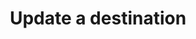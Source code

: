 ---
# -------------------------- #
#      ENDPOINT DETAILS      #
# -------------------------- #

product-type: "connect"
content-type: "api-endpoint"
endpoint: "destinations"
key: "update-a-destination"
version: "4"


# -------------------------- #
#       METHOD DETAILS       #
# -------------------------- #

title: "Update a destination"
method: "put"
short-url: |
  /v{{ endpoint.version }}{{ object.endpoint-url }}/{id}
full-url: |
  {{ api.base-url }}{{ endpoint.short-url | flatify }}
short: "{{ api.core-objects.destinations.update.short }}"
description: "{{ api.core-objects.destinations.update.description | flatify }}"


# -------------------------- #
#       METHOD ARGUMENTS     #
# -------------------------- #

arguments:
  - name: "id"
    required: true
    type: "path parameter"
    description: "A path parameter corresponding to the unique ID of the destination to be updated."

  - name: "type"
    required: true
    type: "string"
    description: "{{ connect.common.attributes.destination-type | flatify }}"

  - name: "properties"
    required: true
    type: "object"
    description: "A [Destination Form Properties object]({{ api.form-properties.destination-forms.section }}) corresponding to the value of `type`."


# -------------------------- #
#           RETURNS          #
# -------------------------- #

returns: |
  If successful, the API will return a status of `200 OK` and a [Destination object]({{ api.core-objects.destinations.object }}) with a `report_card` property.


# ------------------------------ #
#   EXAMPLE REQUEST & RESPONSES  #
# ------------------------------ #

examples:
  - type: "Request"
    language: "json"
    code: |
      curl -X {{ endpoint.method | upcase }} {{ endpoint.full-url | flatify | strip_newlines }}
           -H "Authorization: Bearer <ACCESS_TOKEN>" 
           -H "Content-Type: application/json"
           -d "{
                "type":"postgres",
                "properties": {
                  "host": "<HOST>",
                  "port": 5432,
                  "username": "<USERNAME>",
                  "database": "<DATABASE>",
                  "password": "<PASSWORD>",
                  "ssl": false
                  }
              }"

  - type: "Response"
    language: "json"
    code: |
      HTTP/1.1 200 OK
      Content-Type: application/json;charset=ISO-8859-1
      
      [
        {
          "properties": {
            "database": "<DATABASE>",
            "host": "<HOST>",
            "port": "5432",
            "username": "<USERNAME>"
          },
          "updated_at": "2019-01-10T16:46:50Z",
          "name": "Default Warehouse",
          "type": "postgres",
          "deleted_at": null,
          "system_paused_at": null,
          "stitch_client_id": <CLIENT_ID>,
          "paused_at": null,
          "id": 120603,
          "created_at": "2019-01-10T16:46:50Z",
          "report_card": {
            "type": "postgres",
            "current_step": 1,
            "steps": [
              {
                "type": "form",
                "properties": [
                  {
                    "name": "database",
                    "is_required": true,
                    "provided": true,
                    "is_credential": false,
                    "system_provided": false,
                    "json_schema": {
                      "type": "string"
                    }
                  },
                  {
                    "name": "encryption_host",
                    "is_required": false,
                    "provided": false,
                    "is_credential": false,
                    "system_provided": false,
                    "json_schema": {
                      "anyOf": [
                        {
                          "type": "string",
                          "format": "ipv4"
                        },
                        {
                          "type": "string",
                          "format": "ipv6"
                        },
                        {
                          "type": "string",
                          "format": "hostname"
                        }
                      ]
                    }
                  },
                  {
                    "name": "encryption_port",
                    "is_required": false,
                    "provided": false,
                    "is_credential": false,
                    "system_provided": false,
                    "json_schema": {
                      "type": "string",
                      "pattern": "^\\d+$"
                    }
                  },
                  {
                    "name": "encryption_type",
                    "is_required": true,
                    "provided": false,
                    "is_credential": false,
                    "system_provided": false,
                    "json_schema": {
                      "type": "string",
                      "pattern": "^(ssh|none)$"
                    }
                  },
                  {
                    "name": "encryption_username",
                    "is_required": false,
                    "provided": false,
                    "is_credential": false,
                    "system_provided": false,
                    "json_schema": {
                      "type": "string"
                    }
                  },
                  {
                    "name": "host",
                    "is_required": true,
                    "provided": true,
                    "is_credential": false,
                    "system_provided": false,
                    "json_schema": {
                      "anyOf": [
                        {
                          "type": "string",
                          "format": "ipv4"
                        },
                        {
                          "type": "string",
                          "format": "ipv6"
                        },
                        {
                          "type": "string",
                          "format": "hostname"
                        }
                      ]
                    }
                  },
                  {
                    "name": "password",
                    "is_required": true,
                    "provided": true,
                    "is_credential": true,
                    "system_provided": false,
                    "json_schema": {
                      "type": "string"
                    }
                  },
                  {
                    "name": "port",
                    "is_required": true,
                    "provided": true,
                    "is_credential": false,
                    "system_provided": false,
                    "json_schema": {
                      "type": "string",
                      "pattern": "^\\d+$"
                    }
                  },
                  {
                    "name": "ssl",
                    "is_required": true,
                    "provided": false,
                    "is_credential": false,
                    "system_provided": false,
                    "json_schema": {
                      "type": "boolean"
                    }
                  },
                  {
                    "name": "sslrootcert",
                    "is_required": false,
                    "provided": false,
                    "is_credential": false,
                    "system_provided": false,
                    "json_schema": {
                      "type": "string"
                    }
                  },
                  {
                    "name": "username",
                    "is_required": true,
                    "provided": true,
                    "is_credential": false,
                    "system_provided": false,
                    "json_schema": {
                      "type": "string"
                    }
                  }
                ]
              },
              {
                "type": "fully_configured",
                "properties": []
              }
            ]
          }
        }
      ]

  - type: "Errors"
---